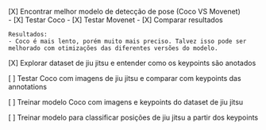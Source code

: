 [X] Encontrar melhor modelo de detecção de pose (Coco VS Movenet) \
    - [X] Testar Coco
    - [X] Testar Movenet
    - [X] Comparar resultados

    Resultados:
    - Coco é mais lento, porém muito mais preciso. Talvez isso pode ser melhorado com otimizações das diferentes versões do modelo.

[X] Explorar dataset de jiu jitsu e entender como os keypoints são anotados

[ ] Testar Coco com imagens de jiu jitsu e comparar com keypoints das annotations

[ ] Treinar modelo Coco com imagens e keypoints do dataset de jiu jitsu

[ ] Treinar modelo para classificar posições de jiu jitsu a partir dos keypoints
